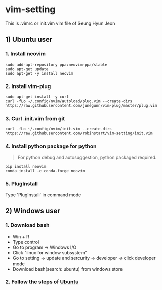 # vim-setting
This is .vimrc or init.vim vim file of Seung Hyun Jeon

## 1) Ubuntu user

### 1. Install neovim

```
sudo add-apt-repository ppa:neovim-ppa/stable 
sudo apt-get update
sudo apt-get -y install neovim
```

### 2. Install vim-plug
```
sudo apt-get install -y curl
curl -fLo ~/.config/nvim/autoload/plug.vim --create-dirs https://raw.githubusercontent.com/junegunn/vim-plug/master/plug.vim 
```

### 3. Curl .init.vim from git

```
curl -fLo ~/.config/nvim/init.vim --create-dirs https://raw.githubusercontent.com/robinstart/vim-setting/init.vim
```

### 4. Install python package for python
> For python debug and autosuggestion, python packaged required.

```
pip install neovim
conda install -c conda-forge neovim 
```

### 5. PlugInstall

Type 'PlugInstall' in command mode 

## 2) Windows user

### 1. Download bash

- Win + R 
- Type control 
- Go to program -> Windows I/O 
- Click "linux for window subsystem" 
- Go to setting -> update and sercurity -> developer -> click developer mode 
- Download bash(search: ubuntu) from windows store

### 2. Follow the steps of [Ubuntu](#1-ubuntu-user)